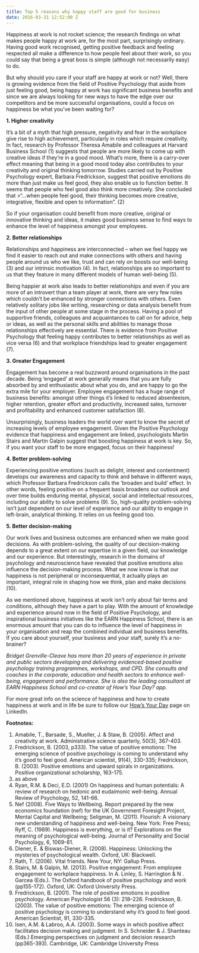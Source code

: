 ```yaml
---
title: Top 5 reasons why happy staff are good for business
date: 2016-03-31 12:52:00 Z
---
```


Happiness at work is not rocket science; the research findings on what makes people happy at work are, for the most part, surprisingly ordinary. Having good work recognised, getting positive feedback and feeling respected all make a difference to how people feel about their work, so you could say that being a great boss is simple (although not necessarily easy) to do. 

But why should you care if your staff are happy at work or not? Well, there is growing evidence from the field of Positive Psychology that aside from just feeling good, being happy at work has significant business benefits and since we are always looking for new ways to have the edge over our competitors and be more successful organisations, could a focus on happiness be what you’ve been waiting for?

**1. Higher creativity**

It’s a bit of a myth that high pressure, negativity and fear in the workplace give rise to high achievement, particularly in roles which require creativity. In fact, research by Professor Theresa Amabile and colleagues at Harvard Business School (1)  suggests that people are more likely to come up with creative ideas if they’re in a good mood. What’s more, there is a carry-over effect meaning that being in a good mood today also contributes to your creativity and original thinking tomorrow. 
Studies carried out by Positive Psychology expert, Barbara Fredrickson, suggest that positive emotions do more than just make us feel good, they also enable us to function better. It seems that people who feel good also think more creatively. She concluded that >“…when people feel good, their thinking becomes more creative, integrative, flexible and open to information”. (2)

So if your organisation could benefit from more creative, original or innovative thinking and ideas, it makes good business sense to find ways to enhance the level of happiness amongst your employees.

**2. Better relationships**

Relationships and happiness are interconnected – when we feel happy we find it easier to reach out and make connections with others and having people around us who we like, trust and can rely on boosts our well-being (3)  and our intrinsic motivation (4). In fact, relationships are so important to us that they feature in many different models of human well-being (5). 

Being happier at work also leads to better relationships and even if you are more of an introvert than a team player at work, there are very few roles which couldn’t be enhanced by stronger connections with others. Even relatively solitary jobs like writing, researching or data analysis benefit from the input of other people at some stage in the process. Having a pool of supportive friends, colleagues and acquaintances to call on for advice, help or ideas, as well as the personal skills and abilities to manage those relationships effectively are essential. There is evidence from Positive Psychology that feeling happy contributes to better relationships as well as vice versa (6)  and that workplace friendships lead to greater engagement (7). 

**3. Greater Engagement**

Engagement has become a real buzzword around organisations in the past decade. Being ‘engaged’ at work generally means that you are fully absorbed by and enthusiastic about what you do, and are happy to go the extra mile for your employer. Employee engagement has a huge range of business benefits: amongst other things it’s linked to reduced absenteeism, higher retention, greater effort and productivity, increased sales, turnover and profitability and enhanced customer satisfaction (8). 

Unsurprisingly, business leaders the world over want to know the secret of increasing levels of employee engagement. Given the Positive Psychology evidence that happiness and engagement are linked, psychologists Martin Stairs and Martin Galpin suggest that boosting happiness at work is key. So, if you want your staff to be more engaged, focus on their happiness!

**4. Better problem-solving**

Experiencing positive emotions (such as delight, interest and contentment) develops our awareness and capacity to think and behave in different ways, which Professor Barbara Fredrickson calls the ‘broaden and build’ effect. In other words, feeling positive on a frequent basis broadens our outlook and over time builds enduring mental, physical, social and intellectual resources, including our ability to solve problems (9).  So, high-quality problem-solving isn’t just dependent on our level of experience and our ability to engage in left-brain, analytical thinking. It relies on us feeling good too.

**5. Better decision-making**

Our work lives and business outcomes are enhanced when we make good decisions. As with problem-solving, the quality of our decision-making depends to a great extent on our expertise in a given field, our knowledge and our experience. But interestingly, research in the domains of psychology and neuroscience have revealed that positive emotions also influence the decision-making process. What we now know is that our happiness is not peripheral or inconsequential, it actually plays an important, integral role in shaping how we think, plan and make decisions (10). 

As we mentioned above, happiness at work isn’t only about fair terms and conditions, although they have a part to play. With the amount of knowledge and experience around now in the field of Positive Psychology, and inspirational business initiatives like the EARN Happiness School, there is an enormous amount that you can do to influence the level of happiness in your organisation and reap the combined individual and business benefits. If you care about yourself, your business and your staff, surely it’s a no-brainer?

*Bridget Grenville-Cleave has more than 20 years of experience in private and public sectors developing and delivering evidenced-based positive psychology training programmes, workshops, and CPD. She consults and coaches in the corporate, education and health sectors to enhance well-being, engagement and performance. She is also the leading consultant at EARN Happiness School and co-creator of How’s Your Day? app.*

For more great info on the science of happiness and how to create happiness at work and in life be sure to follow our [How’s Your Day](https://www.linkedin.com/company/how%27s-your-day-?trk=biz-brand-tree-co-name) page on LinkedIn.

**Footnotes:**
1. Amabile, T., Barsade, S., Mueller, J. & Staw, B. (2005). Affect and creativity at work. Administrative science quarterly, 50(3), 367-403.
2. Fredrickson, B. (2003, p333). The value of positive emotions: The emerging science of positive psychology is coming to understand why it’s good to feel good. American scientist, 91(4), 330-335; Fredrickson, B. (2003). Positive emotions and upward spirals in organizations. Positive organizational scholarship, 163-175.
3. as above
4. Ryan, R.M. & Deci, E.D. (2001) On happiness and human potentials: A review of research on hedonic and eudaimonic well-being. Annual Review of Psychology, 52, 141-66.
5. Nef (2008). Five Ways to Wellbeing. Report prepared by the new economics foundation (nef) for the UK Government Foresight Project, Mental Capital and Wellbeing; Seligman, M. (2011). Flourish: A visionary new understanding of happiness and well-being. New York: Free Press; Ryff, C. (1989). Happiness is everything, or is it? Explorations on the meaning of psychological well-being. Journal of Personality and Social Psychology, 6, 1069-81.
6. Diener, E. & Biswas-Diener, R. (2008). Happiness: Unlocking the mysteries of psychological wealth. Oxford, UK: Blackwell.
7. Rath, T. (2006). Vital friends. New Your, NY: Gallup Press.
8. Stairs, M. & Galpin, M. (2013). Positive engagement: From employee engagement to workplace happiness. In A. Linley, S. Harrington & N . Garcea (Eds.). The Oxford handbook of positive psychology and work (pp155-172). Oxford, UK: Oxford University Press.
9. Fredrickson, B. (2001). The role of positive emotions in positive psychology. American Psychologist 56 (3): 218–226. Fredrickson, B. (2003). The value of positive emotions: The emerging science of positive psychology is coming to understand why it’s good to feel good. American Scientist, 91, 330-335.
10. Isen, A.M. & Labroo, A.A. (2003). Some ways in which positive affect facilitates decision making and judgment. In S. Schneider & J. Shanteau (Eds.) Emerging perspectives on judgment and decision research (pp365-393). Cambridge, UK: Cambridge University Press